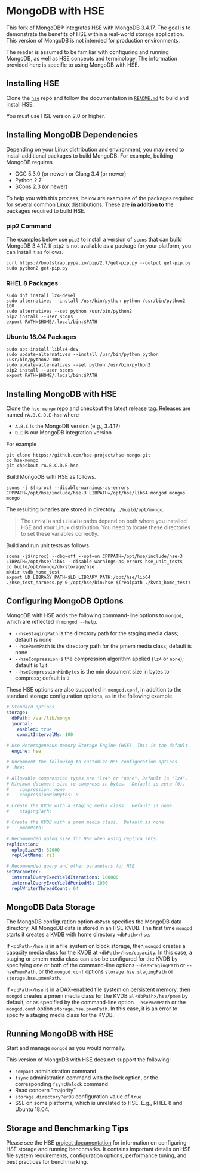 # MongoDB with HSE

This fork of MongoDB&reg; integrates HSE with MongoDB 3.4.17.  The goal is
to demonstrate the benefits of HSE within a real-world storage application.
This version of MongoDB is not intended for production environments.

The reader is assumed to be familiar with configuring and running MongoDB,
as well as HSE concepts and terminology.
The information provided here is specific to using MongoDB with HSE.


## Installing HSE

Clone the [`hse`](https://github.com/hse-project/hse) repo
and follow the documentation in
[`README.md`](https://github.com/hse-project/hse/blob/master/README.md)
to build and install HSE.

You must use HSE version 2.0 or higher.


## Installing MongoDB Dependencies

Depending on your Linux distribution and environment, you may need to
install additional packages to build MongoDB.
For example, building MongoDB requires

* GCC 5.3.0 (or newer) or Clang 3.4 (or newer)
* Python 2.7
* SCons 2.3 (or newer)

To help you with this process, below are examples of the packages required
for several common Linux distributions.  These are **in addition to**
the packages required to build HSE.

### pip2 Command

The examples below use `pip2` to install a version of `scons` that can
build MongoDB 3.4.17.  If `pip2` is not available as a package for your
platform, you can install it as follows.

```shell
curl https://bootstrap.pypa.io/pip/2.7/get-pip.py --output get-pip.py
sudo python2 get-pip.py
```

### RHEL 8 Packages

```shell
sudo dnf install lz4-devel
sudo alternatives --install /usr/bin/python python /usr/bin/python2 100
sudo alternatives --set python /usr/bin/python2
pip2 install --user scons
export PATH=$HOME/.local/bin:$PATH
```

### Ubuntu 18.04 Packages

```shell
sudo apt install liblz4-dev
sudo update-alternatives --install /usr/bin/python python /usr/bin/python2 100
sudo update-alternatives --set python /usr/bin/python2
pip2 install --user scons
export PATH=$HOME/.local/bin:$PATH
```


## Installing MongoDB with HSE

Clone the [`hse-mongo`](https://github.com/hse-project/hse-mongo) repo
and checkout the latest release tag.  Releases are named `rA.B.C.D.E-hse` where

* `A.B.C` is the MongoDB version (e.g., 3.4.17)
* `D.E` is our MongoDB integration version

For example

```shell
git clone https://github.com/hse-project/hse-mongo.git
cd hse-mongo
git checkout rA.B.C.D.E-hse
```

Build MongoDB with HSE as follows.

```shell
scons -j $(nproc) --disable-warnings-as-errors CPPPATH=/opt/hse/include/hse-3 LIBPATH=/opt/hse/lib64 mongod mongos mongo
```

The resulting binaries are stored in directory `./build/opt/mongo`.

> The `CPPPATH` and `LIBPATH` paths depend on both where you installed HSE
> and your Linux distribution.  You need to locate these directories to
> set these variables correctly.

Build and run unit tests as follows.

```shell
scons -j$(nproc) --dbg=off --opt=on CPPPATH=/opt/hse/include/hse-3 LIBPATH=/opt/hse/lib64 --disable-warnings-as-errors hse_unit_tests
cd build/opt/mongo/db/storage/hse
mkdir kvdb_home_test
export LD_LIBRARY_PATH=$LD_LIBRARY_PATH:/opt/hse/lib64
./hse_test_harness.py 0 /opt/hse/bin/hse $(realpath ./kvdb_home_test)
```

## Configuring MongoDB Options

MongoDB with HSE adds the following command-line options to `mongod`,
which are reflected in `mongod --help`.

* `--hseStagingPath` is the directory path for the staging media class; default is none
* `--hsePmemPath` is the directory path for the pmem media class; default is none
* `--hseCompression` is the compression algorithm applied (`lz4` or `none`); default is `lz4`
* `--hseCompressionMinBytes` is the min document size in bytes to compress; default is `0`

These HSE options are also supported in `mongod.conf`, in addition
to the standard storage configuration options, as in the following example.

```yaml
# Standard options
storage:
  dbPath: /var/lib/mongo
  journal:
    enabled: true
    commitIntervalMs: 100

# Use Heterogeneous-memory Storage Engine (HSE). This is the default.
  engine: hse

# Uncomment the following to customize HSE configuration options
#  hse:

# Allowable compression types are "lz4" or "none". Default is "lz4".
# Minimum document size to compress in bytes.  Default is zero (0).
#    compression: none
#    compressionMinBytes: 0

# Create the KVDB with a staging media class.  Default is none.
#    stagingPath:

# Create the KVDB with a pmem media class.  Default is none.
#    pmemPath:

# Recommended oplog size for HSE when using replica sets.
replication:
  oplogSizeMB: 32000
  replSetName: rs1

# Recommended query and other parameters for HSE
setParameter:
  internalQueryExecYieldIterations: 100000
  internalQueryExecYieldPeriodMS: 1000
  replWriterThreadCount: 64
```

## MongoDB Data Storage

The MongoDB configuration option `dbPath` specifies the MongoDB data directory.
All MongoDB data is stored in an HSE KVDB.
The first time `mongod` starts it creates a KVDB with home directory
`<dbPath>/hse`.

If `<dbPath>/hse` is in a file system on block storage, then `mongod` creates
a capacity media class for the KVDB at `<dbPath>/hse/capacity`.
In this case, a staging or pmem media class can also be configured for the
KVDB by specifying one or both of the command-line options `--hseStagingPath`
or `--hsePmemPath`, or the `mongod.conf` options `storage.hse.stagingPath` or
`storage.hse.pmemPath`.

If `<dbPath>/hse` is in a DAX-enabled file system on persistent memory, then
`mongod` creates a pmem media class for the KVDB at `<dbPath>/hse/pmem`
by default, or as specified by the command-line option `--hsePmemPath` or the
`mongod.conf` option `storage.hse.pmemPath`.
In this case, it is an error to specify a staging media class for the KVDB.


## Running MongoDB with HSE

Start and manage `mongod` as you would normally.

This version of MongoDB with HSE does not support the following:

* `compact` administration command
* `fsync` administration command with the lock option, or the
corresponding `fsyncUnlock` command
* Read concern "majority"
* `storage.directoryPerDB` configuration value of `true`
* SSL on some platforms, which is unrelated to HSE.  E.g., RHEL 8 and
Ubuntu 18.04.


## Storage and Benchmarking Tips

Please see the HSE [project documentation](https://hse-project.github.io/)
for information on configuring HSE storage and running benchmarks.
It contains important details on HSE file system requirements, configuration
options, performance tuning, and best practices for benchmarking.

